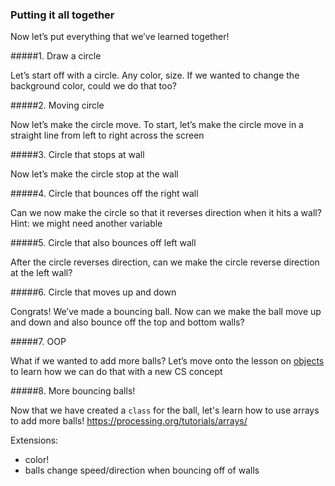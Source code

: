### Putting it all together

Now let’s put everything that we’ve learned together!

#####1. Draw a circle

Let’s start off with a circle. Any color, size. If we wanted to change the background color, could we do that too?

#####2. Moving circle

Now let’s make the circle move. To start, let’s make the circle move in a straight line from left to right across the screen

#####3. Circle that stops at wall

Now let’s make the circle stop at the wall

#####4. Circle that bounces off the right wall

Can we now make the circle so that it reverses direction when it hits a wall? Hint: we might need another variable

#####5. Circle that also bounces off left wall

After the circle reverses direction, can we make the circle reverse direction at the left wall?

#####6. Circle that moves up and down

Congrats! We’ve made a bouncing ball. Now can we make the ball move up and down and also bounce off the top and bottom walls?

#####7. OOP

What if we wanted to add more balls? Let’s move onto the lesson on [objects](objects.md) to learn how we can do that with a new CS concept

#####8. More bouncing balls!

Now that we have created a `class` for the ball, let's learn how to use arrays to add more balls! https://processing.org/tutorials/arrays/

Extensions:
- color!
- balls change speed/direction when bouncing off of walls
